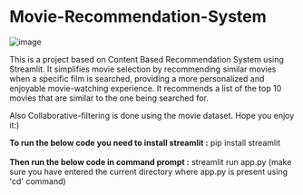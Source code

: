 # Movie-Recommendation-System
![image](https://github.com/Eakta08/Movie-Recommendation-System/assets/131867852/958a7164-8d81-4842-a3e0-03f9e090e4d2)

This is a project based on Content Based Recommendation System using Streamlit. It simplifies movie selection by recommending similar movies when a specific film is searched, providing a more personalized and enjoyable movie-watching experience. It recommends a list of the top 10 movies that are similar to the one being searched for. 

Also Collaborative-filtering is done using the movie dataset. Hope you enjoy it:)

**To run the below code you need to install streamlit :** pip install streamlit <br><br>
**Then run the below code in command prompt :** streamlit run app.py (make sure you have entered the current directory where app.py is present using 'cd' command)
